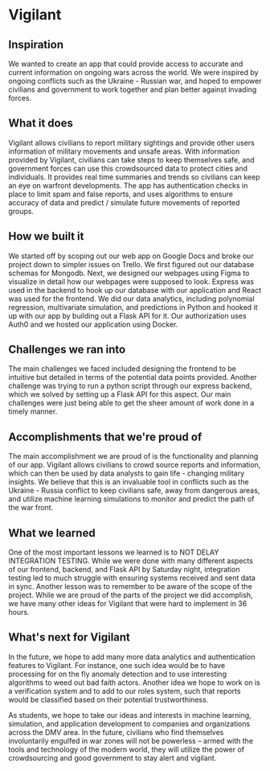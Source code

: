 # Vigilant

## Inspiration
We wanted to create an app that could provide access to accurate and current information on ongoing wars across the world. We were inspired by ongoing conflicts such as the Ukraine - Russian war, and hoped to empower civilians and government to work together and plan better against invading forces.

## What it does
Vigilant allows civilians to report military sightings and provide other users information of military movements and unsafe areas.  With information provided by Vigilant, civilians can take steps to keep themselves safe, and government forces can use this crowdsourced data to protect cities and individuals. It provides real time summaries and trends so civilians can keep an eye on warfront developments. The app has authentication checks in place to limit spam and false reports, and uses algorithms to ensure accuracy of data and predict / simulate future movements of reported groups.

## How we built it
We started off by scoping out our web app on Google Docs and broke our project down to simpler issues on Trello. We first figured out our database schemas for Mongodb. Next, we designed our webpages using Figma to visualize in detail how our webpages were supposed to look. Express was used in the backend to hook up our database with our application and React was used for the frontend. We did our data analytics, including polynomial regression, multivariate simulation, and predictions in Python and hooked it up with our app by building out a Flask API for it. Our authorization uses Auth0 and we hosted our application using Docker.

## Challenges we ran into
The main challenges we faced included designing the frontend to be intuitive but detailed in terms of the potential data points provided. Another challenge was trying to run a python script through our express backend, which we solved by setting up a Flask API for this aspect. Our main challenges were just being able to get the sheer amount of work done in a timely manner.


## Accomplishments that we're proud of
The main accomplishment we are proud of is the functionality and planning of our app. Vigilant allows civilians to crowd source reports and information, which can then be used by data analysts to gain life - changing military insights. We believe that this is an invaluable tool in conflicts such as the Ukraine - Russia conflict to keep civilians safe, away from dangerous areas, and utilize machine learning simulations to monitor and predict the path of the war front.

## What we learned
One of the most important lessons we learned is to NOT DELAY INTEGRATION TESTING. While we were done with many different aspects of our frontend, backend, and Flask API by Saturday night, integration testing led to much struggle with ensuring systems received and sent data in sync. Another lesson was to remember to be aware of the scope of the project. While we are proud of the parts of the project we did accomplish, we have many other ideas for Vigilant that were hard to implement in 36 hours. 

## What's next for Vigilant
In the future, we hope to add many more data analytics and authentication features to Vigilant. For instance, one such idea would be to have processing for on the fly anomaly detection and to use interesting algorithms to weed out bad faith actors. Another idea we hope to work on is a verification system and to add to our roles system, such that reports would be classified based on their potential trustworthiness. 

As students, we hope to take our ideas and interests in machine learning, simulation, and application development to companies and organizations across the DMV area. In the future, civilians who find themselves involuntarily engulfed in war zones will not be powerless – armed with the tools and technology of the modern world, they will utilize the power of crowdsourcing and good government to stay alert and vigilant.
